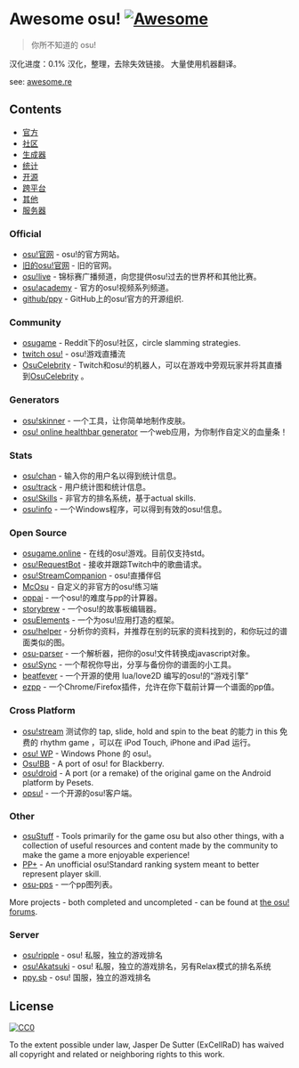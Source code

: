 # Awesome osu! [![Awesome](https://cdn.rawgit.com/sindresorhus/awesome/d7305f38d29fed78fa85652e3a63e154dd8e8829/media/badge.svg)](https://github.com/sindresorhus/awesome)
 
> 你所不知道的 osu!

汉化进度：0.1%
汉化，整理，去除失效链接。
大量使用机器翻译。

see: [awesome.re](https://awesome.re)

## Contents
- [官方](#official)
- [社区](#community)
- [生成器](#generators)
- [统计](#stats)
- [开源](#open-source)
- [跨平台](#cross-platform)
- [其他](#other)
- [服务器](#server)

### Official
- [osu!官网](https://osu.ppy.sh) - osu!的官方网站。
- [旧的osu!官网](https://old.ppy.sh) - 旧的官网。
- [osu!live](https://www.youtube.com/channel/UC04QGgpwL5b53HbMCi4TB7A) - 锦标赛广播频道，向您提供osu!过去的世界杯和其他比赛。
- [osu!academy](https://www.youtube.com/user/osuacademy) - 官方的osu!视频系列频道。
- [github/ppy](https://github.com/ppy/) - GitHub上的osu!官方的开源组织.

### Community
- [osugame](https://www.reddit.com/r/osugame/) - Reddit下的osu!社区，circle slamming strategies.
- [twitch osu!](https://www.twitch.tv/directory/game/osu!) - osu!游戏直播流
- [OsuCelebrity](https://www.twitch.tv/osucelebrity) - Twitch和osu!的机器人，可以在游戏中旁观玩家并将其直播到[OsuCelebrity](https://twitch.tv/OsuCelebrity) 。
### Generators
- [osu!skinner](https://osuskinner.com/) - 一个工具，让你简单地制作皮肤。
- [osu! online healthbar generator](https://agube.lu/generator/) 一个web应用，为你制作自定义的血量条！

### Stats
- [osu!chan](https://syrin.me/osuchan/) - 输入你的用户名以得到统计信息。
- [osu!track](https://ameobea.me/osutrack/) - 用户统计图和统计信息。
- [osu!Skills](https://osuskills.tk/) - 非官方的排名系统，基于actual skills.
- [osu!info](https://github.com/nobbele/osu-info) - 一个Windows程序，可以得到有效的osu!信息。

### Open Source
- [osugame.online](https://github.com/111116/osu) - 在线的osu!游戏。目前仅支持std。
- [osu!RequestBot](https://github.com/RedbackThomson/OsuRequestBot) - 接收并跟踪Twitch中的歌曲请求。
- [osu!StreamCompanion](https://github.com/Piotrekol/StreamCompanion) - osu!直播伴侣
- [McOsu](https://github.com/McKay42/McOsu) - 自定义的非官方的osu!练习端
- [oppai](https://github.com/Francesco149/oppai) - 一个osu!的难度与pp的计算器。
- [storybrew](https://github.com/Damnae/storybrew) - 一个osu!的故事板编辑器。
- [osuElements](https://github.com/ExCellRaD/osuElements) - 一个为osu!应用打造的框架。
- [osu!helper](http://www.tyrrrz.me/projects/?id=osuhelper) - 分析你的资料，并推荐在别的玩家的资料找到的，和你玩过的谱面类似的图。
- [osu-parser](https://github.com/nojhamster/osu-parser) - 一个解析器，把你的osu!文件转换成javascript对象。
- [osu!Sync](https://osu.ppy.sh/forum/t/270446/) - 一个帮祝你导出，分享与备份你的谱面的小工具。
- [beatfever](https://github.com/Sulunia/beatfever) - 一个开源的使用 lua/love2D 编写的osu!的“游戏引擎”
- [ezpp](https://github.com/oamaok/ezpp) - 一个Chrome/Firefox插件，允许在你下载前计算一个谱面的pp值。

### Cross Platform
- [osu!stream](https://osustream.com/) 测试你的 tap, slide, hold and spin to the beat 的能力 in this 免费的 rhythm game ，可以在 iPod Touch, iPhone and iPad 运行。
- [osu! WP](https://www.microsoft.com/nl-nl/store/p/osu-wp/9wzdncrfhxvj) - Windows Phone 的 osu!。
- [Osu!BB](https://osu.ppy.sh/forum/t/130589) - A port of osu! for Blackberry.
- [osu!droid](https://osu.ppy.sh/forum/t/62680) - A port (or a remake) of the original game on the Android platform by Pesets.
- [opsu!](http://itdelatrisu.github.io/opsu/) - 一个开源的osu!客户端。

### Other
- [osuStuff](https://www.osustuff.org/) - Tools primarily for the game osu but also other things, with a collection of useful resources and content made by the community to make the game a more enjoyable experience!
- [PP+](https://syrin.me/pp+/) - An unofficial osu!Standard ranking system meant to better represent player skill.
- [osu-pps](https://grumd.github.io/osu-pps/) - 一个pp图列表。

More projects - both completed and uncompleted - can be found at [the osu! forums](https://osu.ppy.sh/forum/2).

### Server
- [osu!ripple](https://ripple.moe/) - osu! 私服，独立的游戏排名
- [osu!Akatsuki](https://akatsuki.pw/) - osu! 私服，独立的游戏排名，另有Relax模式的排名系统
- [ppy.sb](https://osu.ppy.sb/) - osu! 国服，独立的游戏排名

## License

[![CC0](http://mirrors.creativecommons.org/presskit/buttons/88x31/svg/cc-zero.svg)](https://creativecommons.org/publicdomain/zero/1.0/)

To the extent possible under law, Jasper De Sutter (ExCellRaD) has waived all copyright and related or neighboring rights to this work.
